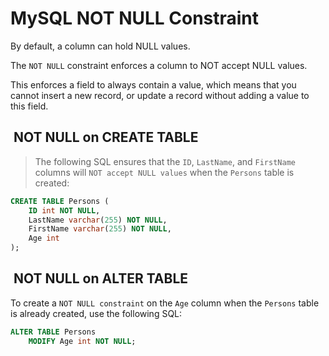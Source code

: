 # MySQL NOT NULL Constraint

By default, a column can hold NULL values.

The `NOT NULL` constraint enforces a column to NOT accept
NULL values.

This enforces a field to always contain a value, which
means that you cannot insert a new record, or update
a record without adding a value to this field.

##  NOT NULL on CREATE TABLE

> The following SQL ensures that the `ID`, `LastName`, and
> `FirstName` columns will `NOT accept NULL values` when
> the `Persons` table is created:

```sql
CREATE TABLE Persons (
    ID int NOT NULL,
    LastName varchar(255) NOT NULL,
    FirstName varchar(255) NOT NULL,
    Age int
);
```

##  NOT NULL on ALTER TABLE

To create a `NOT NULL constraint` on the `Age` column when
the `Persons` table is already created, use the following SQL:

```sql
ALTER TABLE Persons
    MODIFY Age int NOT NULL;
```
